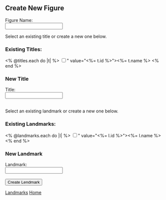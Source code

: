 <h2>Create New Figure</h2>

<!-- add content here -->
<form action="/figures" method="POST">
  <label>Figure Name:</label>
  <br>
  <input type="text" name="figure[name]" id = "figure_name">
<br>
<p>Select an existing title or create a new one below.</p>

  <h3>Existing Titles:</h3>
  <% @titles.each do |t| %>
    <input type="checkbox" name="figure[title_ids][]" id=" title_ <%="#{t.id}"%>" value="<%= t.id %>"><%= t.name %></input>
  <% end %>
  <br>

  <h3>New Title</h3>
  <label>Title: </label>
  
  <br>
  <input type="text" name="title[name]" id="new_title"></input>
  <br><br>

<p>Select an existing landmark or create a new one below.</p>

  <h3>Existing Landmarks:</h3>
  <% @landmarks.each do |l| %>
    <input type="checkbox" name="figure[landmark_ids][]" id="landmark_ <%="#{l.id}"%>" value="<%= l.id %>"><%= l.name %></input>
  <% end %>
  <br>

  <h3>New Landmark</h3>
  <label>Landmark: </label>
  
  <br>
  <input type="text" name="landmark[name]" id="new_landmark"></input>
  <br><br>

  <input type="submit" value="Create Lendmark" id = "Create new Figure">
</form>


<a class="button" href="/landmarks">Landmarks</a>
<a class="button" href="/">Home</a>